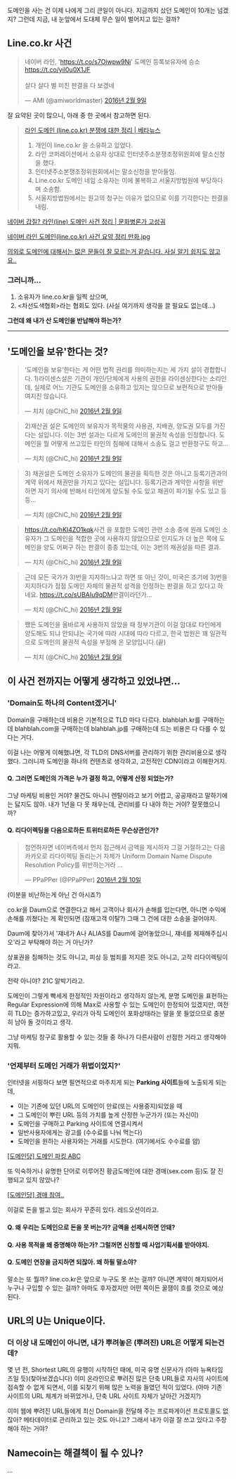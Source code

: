 <!-- 
.. title: Domain wasn't covered with the real rights
.. slug: domain-wasnt-covered-with-the-real-rights
.. date: 2016-02-12 23:21:53 UTC+09:00
.. tags: 
.. category: 
.. link: 
.. description: 
.. type: text
-->

도메인을 사는 건 이제 나에게 그리 큰일이 아니다.
지금까지 샀던 도메인이 10개는 넘겠지?
그런데 지금, 내 눈앞에서 도대체 무슨 일이 벌어지고 있는 걸까?

## Line.co.kr 사건
<blockquote class="twitter-tweet" data-lang="ko"><p lang="ko" dir="ltr">네이버 라인, &#39;<a href="https://t.co/s7Oiwpw9Ni">https://t.co/s7Oiwpw9Ni</a>&#39; 도메인 등록보유자에 승소<a href="https://t.co/yil0u0X1JF">https://t.co/yil0u0X1JF</a><br><br>살다 살다 별 미친 판결을 다 보겠네</p>&mdash; AMI (@amiworldmaster) <a href="https://twitter.com/amiworldmaster/status/696882482637987840">2016년 2월 9일</a></blockquote>

잘 요약된 곳이 많으니, 아래 중 한 곳에서 참고하면 된다.

> [라인 도메인 (line.co.kr) 분쟁에 대한 정리 | 베타뉴스](http://www.betanews.net/article/627682)
>
> 1. 개인이 line.co.kr 을 소유하고 있었다.
> 2. 라인 코퍼레이션에서 소유자 상대로 인터넷주소분쟁조정위원회에 말소신청을 했다.
> 3. 인터넷주소본쟁조정위원회에서는 말소신청을 받아들임.
> 4. Line.co.kr 도메인 네임 소유자는 이에 불복하고 서울지방법원에 부당하다며 소송함.
> 5. 서울지방법원에서는 원고의 청구는 이유가 없으므로 이를 기각한다는 판결을 내림.

[네이버 갑질? 라인(line) 도메인 사건 정리 | 문화병론가 고성궈](http://gosunggo.com/650)

[네이버 라인 도메인(line.co.kr) 사건 요약 정리 만화.jpg](http://snaketeacher.tistory.com/444)

[의외로 도메인에 대해서는 많은 문들이 잘 모르는거 같습니다. 사실 알기 쉽지도 않고요..](http://www.clien.net/cs2/bbs/board.php?bo_table=park&wr_id=44284138&page=1)

### 그러니까...

1. 소유자가 line.co.kr을 일찍 샀으며,
2. <차선도색협회>라는 협회도 있다. (사실 여기까지 생각을 끌 필요도 없는데...)

**그런데 왜 내가 산 도메인을 반납해야 하는가?**

----

## '도메인을 보유'한다는 것?
<blockquote class="twitter-tweet" data-lang="ko"><p lang="ko" dir="ltr">‘도메인을 보유’한다는 게 어떤 법적 권리를 의미하는지는 세 가지 설이 경합합니다. 1)라이센스설은 기관이 개인/단체에게 사용의 권한을 라이센싱한다는 소리인데, 실제로 어느 기관도 도메인을 소유하고 있지는 않으므로 보편적으로 받아들여지진 않습니다.</p>&mdash; 치치 (@ChiC_hi) <a href="https://twitter.com/ChiC_hi/status/696923989315293187">2016년 2월 9일</a></blockquote>

<blockquote class="twitter-tweet" data-conversation="none" data-lang="ko"><p lang="ko" dir="ltr">2)재산권 설은 도메인의 보유자가 목적물의 사용권, 지배권, 양도권 모두를 가진다는 설입니다. 이는 3번 설과는 다르게 도메인의 물권적 속성을 인정합니다. 도메인을 뭘 어떻게 쓰고있든 타인의 침해에 대해서 소송도 걸고 반환청구도 하고…</p>&mdash; 치치 (@ChiC_hi) <a href="https://twitter.com/ChiC_hi/status/696924848518516736">2016년 2월 9일</a></blockquote>

<blockquote class="twitter-tweet" data-conversation="none" data-lang="ko"><p lang="ko" dir="ltr">3) 채권설은 도메인 소유자가 도메인의 물권을 획득한 것은 아니고 등록기관과의 계약 위에서 채권만을 가지고 있다는 설입니다. 등록기관과 계약한 사항을 위반하면 자기 의사에 반해서 타인에게 양도될 수도 있고 채권이 파기될 수도 있고 등등...</p>&mdash; 치치 (@ChiC_hi) <a href="https://twitter.com/ChiC_hi/status/696926605252366336">2016년 2월 9일</a></blockquote>

<blockquote class="twitter-tweet" data-conversation="none" data-lang="ko"><p lang="ko" dir="ltr"><a href="https://t.co/hKI4ZO1kqk">https://t.co/hKI4ZO1kqk</a>사건 을 포함한 도메인 관련 소송 중에 원래 도메인 소유자가 그 도메인을 적합한 곳에 사용하지 않았으므로 인지도가 더 높은 쪽에 도메인을 양도 어쩌구 하는 판결이 종종 있는데, 이는 3번의 채권설을 따른 결과.</p>&mdash; 치치 (@ChiC_hi) <a href="https://twitter.com/ChiC_hi/status/696927016990466048">2016년 2월 9일</a></blockquote>

<blockquote class="twitter-tweet" data-conversation="none" data-lang="ko"><p lang="ko" dir="ltr">근데 모든 국가가 3)번을 지지하느냐고 하면 또 아닌 것이, 미국은 초기에 3)번을 지지하다가 점점 도메인 자체의 물권적 성격을 인정하는 판결을 하고 있다고 하네요. <a href="https://t.co/sUBAIu9qDM">https://t.co/sUBAIu9qDM</a>판결이라던가…</p>&mdash; 치치 (@ChiC_hi) <a href="https://twitter.com/ChiC_hi/status/696927413016596480">2016년 2월 9일</a></blockquote>

<blockquote class="twitter-tweet" data-conversation="none" data-lang="ko"><p lang="ko" dir="ltr">쨌든 도메인을 올바르게 사용하지 않았을 때 정부기관이 이걸 맘대로 타인에게 양도해도 되냐 안되냐는 국가에 따라 시대에 따라 다르고, 한국 법원은 꽤 일관적으로 도메인의 물권적 속성을 부정해 온 모양입니다.(끝)</p>&mdash; 치치 (@ChiC_hi) <a href="https://twitter.com/ChiC_hi/status/696928673103003648">2016년 2월 9일</a></blockquote>

## 이 사건 전까지는 어떻게 생각하고 있었냐면...
### 'Domain도 하나의 Content겠거니'
Domain을 구매하는데 비용은 기본적으로 TLD 마다 다르다.
blahblah.kr를 구매하는데 blahblah.com을 구매하는데 blahblah.jp를 구매하는데 드는 비용은 다 다를 수 있다는 거다.

이걸 나는 어떻게 이해했냐면, 각 TLD의 DNS서버를 관리하기 위한 관리비용으로 생각했다. 그러니까 도메인을 하나의 컨텐츠로 생각하고, 고전적인 CDN이라고 이해한거지.

#### Q. 그러면 도메인의 가격은 누가 결정 하고, 어떻게 산정 되었는가?

그냥 마케팅 비용인 거야? 물건도 아니니 렌탈이라고 보기 어렵고, 공공재라고 말하기에는 닳지도 않아.
내가 1년을 다 못 채우는데, 관리비를 다 내야 하는 거야? 잘못했으니까?

#### Q. 리다이렉팅을 다음으로하든 트위터로하든 무슨상관인가?
<blockquote class="twitter-tweet" data-lang="ko"><p lang="ko" dir="ltr">첨언하자면 네이버측에서 먼저 접근해서 금액을 제시하자 그걸 거절하고는 다음 카카오로 리다이렉팅 돌리는거 자체가 Uniform Domain Name Dispute Resolution Policy를 위반하는거라 ...</p>&mdash; PPaPPer (@PPaPPer) <a href="https://twitter.com/PPaPPer/status/697261138677886976">2016년 2월 10일</a></blockquote>
(이분을 비난하는게 아닌 건 아시죠?)

co.kr을 Daum으로 연결한다고 해서 고객이나 회사가 손해를 입는다면, 아니면 수익에 손해를 끼쳤다는 게 확인되면 (잠재고객 이탈?) 그때 그 건에 대한 소송을 걸어야지.

Daum에 찾아가서 '쟤네가 A나 ALIAS를 Daum에 걸어놓았으니, 쟤네를 제재해주십시오'라고 부탁해야 하는 거 아닌가?

상표권을 침해하는 것도 아니고, 피싱 등 범죄를 저지른 것도 아니고, 고작 리다이렉팅이라고.

전략 아니야? 21C 알박기라고.

도메인이 그렇게 빡세게 한정적인 자원이라고 생각하지 않는게, 분명 도메인을 표현하는 Regular Expression에 의해 Max로 사용할 수 있는 도메인이 한정되어 있겠지만, 여전히 TLD는 증가하고있고, 우리가 아직 도메인이 포화상태라는 말을 못 들었으므로 충분히 남아 돌 것이라고 생각.

그냥 마케팅 창구로 활용할 수 있는 것들 중 하나가 다른사람이 선점한 거라고 생각해야지뭐.

### '언제부터 도메인 거래가 위법이었지?'
인터넷을 서핑하다 보면 필연적으로 마주치게 되는 **Parking 사이트**들에 노출되게 되는데,

- 이는 기존에 있던 URL의 도메인이 만료(또는 사용중지)되었을 때
- 그 도메인이 뿌린 URL 등의 가치를 높게 산정한 누군가가 (또는 자신이)
- 도메인을 구매하고 Parking 사이트에 연결시켜서
- 일반사용자에게는 광고를 (수수료를 나눠 먹는다)
- 도메인을 원하는 사용자와는 거래를 시도한다. (여기에서도 수수료를 얌)

[[도메인당] 도메인 파킹 ABC](http://clien.net/cs2/bbs/board.php?bo_table=cm_main&wr_id=35207&page=2)

또 익숙하거나 유명한 단어로 이루어진 황금도메인에 대한 경매(sex.com 등)도 잘 진행되고 있지 않았나?

[[도메인당] 경매 참여..](http://clien.net/cs2/bbs/board.php?bo_table=cm_main&wr_id=35095&page=3)

이걸로 돈을 벌고 있는 회사가 꾸준히 있다. 레드오션이라고.

#### Q. 왜 우리는 도메인으로 돈을 못 버는가? 금액을 선제시하면 안돼?
#### Q. 사용 목적을 왜 증명해야 하는가? 그럴꺼면 신청할 때 사업기획서를 받아야지.
#### Q. 도메인 연장을 금지하면 되잖아. 왜 하필 말소야?

말소는 또 뭘까? line.co.kr은 앞으로 누구도 못 쓰는 걸까? 아니면 계약이 해지되어서 누구나 구입할  수 있는 걸까? 아마도 후자겠지만 어떤 쪽이든 꿀잼이 흐를 것으로 예상된다.

## URL의 U는 Unique이다.

### 더 이상 내 도메인이 아니면, 내가 뿌려놓은 (뿌려진) URL은 어떻게 되는건데?

몇 년 전, Shortest URL의 유행이 시작하던 때에, 미국 유명 신문사가 (아마 뉴욕타임즈일 듯)(찾아보겠습니다) 이미 온라인으로 뿌려진 많은 단축 URL들로 자사의 사이트에 접속할 수 없게 되면서, 이를 되찾기 위해 많은 노력을 들였던 적이 있었다. (아마 기존 사이트의 URL 체계가 바뀌었거나, 단축 URL 사이트 자체가 날아간 거겠지?)

이미 웹에 뿌려진 URL들에게 최신 Domain을 전달해 주는 프로파게이션 프로토콜도 없잖아? 메타데이터로 관리하고 있는 것도 아니고?
그래서 내가 이걸 잘 쓰고 있다고 주장해야 하는 거야?

## Namecoin는 해결책이 될 수 있나?
...


<script async src="//platform.twitter.com/widgets.js" charset="utf-8"></script>
